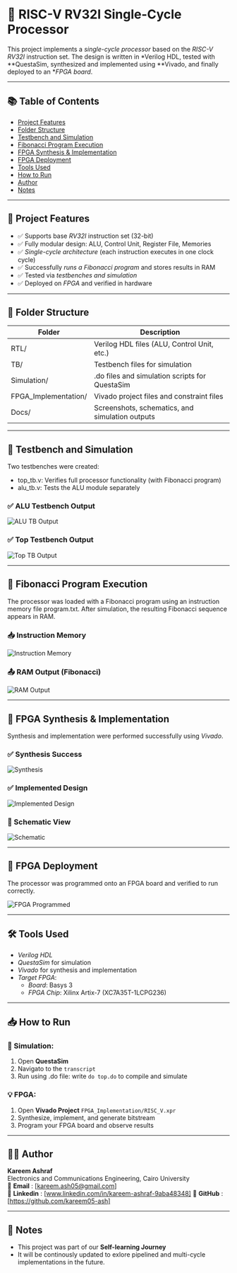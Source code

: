 # 🧠 RISC-V RV32I Single-Cycle Processor  

This project implements a *single-cycle processor* based on the *RISC-V RV32I* instruction set. The design is written in *Verilog HDL, tested with **QuestaSim, synthesized and implemented using **Vivado, and finally deployed to an **FPGA board*.  

---

## 📚 Table of Contents  

- [Project Features](#-project-features)  
- [Folder Structure](#-folder-structure)
- [Testbench and Simulation](#-testbench-and-simulation)
- [Fibonacci Program Execution](#-fibonacci-program-execution)
- [FPGA Synthesis & Implementation](#-fpga-synthesis--implementation)
- [FPGA Deployment](#-fpga-deployment)
- [Tools Used](#-tools-used)
- [How to Run](#-how-to-run)
- [Author](#-author)
- [Notes](#-notes)

---

## 📌 Project Features

- ✅ Supports base *RV32I* instruction set (32-bit)  
- ✅ Fully modular design: ALU, Control Unit, Register File, Memories  
- ✅ *Single-cycle architecture* (each instruction executes in one clock cycle)  
- ✅ Successfully *runs a Fibonacci program* and stores results in RAM  
- ✅ Tested via *testbenches and simulation*  
- ✅ Deployed on *FPGA* and verified in hardware  

---

## 📁 Folder Structure  

| Folder                 | Description                                                         |
|------------------------|---------------------------------------------------------------------|
| RTL/                 | Verilog HDL files (ALU, Control Unit, etc.)                         |
| TB/                  | Testbench files for simulation                                      |
| Simulation/          | .do files and simulation scripts for QuestaSim                    |
| FPGA_Implementation/ | Vivado project files and constraint files                           |
| Docs/                | Screenshots, schematics, and simulation outputs                     |  

---

## 🧪 Testbench and Simulation  

Two testbenches were created:  

- top_tb.v: Verifies full processor functionality (with Fibonacci program)  
- alu_tb.v: Tests the ALU module separately  

### ✅ ALU Testbench Output  
![ALU TB Output](Docs/alu_tb_output.png)  

### ✅ Top Testbench Output  
![Top TB Output](Docs/top_tb_output.png)  

---

## 💾 Fibonacci Program Execution  

The processor was loaded with a Fibonacci program using an instruction memory file program.txt. After simulation, the resulting Fibonacci sequence appears in RAM.  

### 📥 Instruction Memory  
![Instruction Memory](Docs/instruction_memory.png)  

### 📤 RAM Output (Fibonacci)  
![RAM Output](Docs/ram_output.png)  

---

## 🧩 FPGA Synthesis & Implementation  

Synthesis and implementation were performed successfully using *Vivado*.  

### ✅ Synthesis Success  
![Synthesis](Docs/synthesis_success.png)  

### ✅ Implemented Design  
![Implemented Design](Docs/implemented_design.png)  

### 🧠 Schematic View  
![Schematic](Docs/schematic.png)  

---

## 🚀 FPGA Deployment  

The processor was programmed onto an FPGA board and verified to run correctly.  

![FPGA Programmed](Docs/fpga_programmed.png)  

---

## 🛠 Tools Used  

- *Verilog HDL*  
- *QuestaSim* for simulation  
- *Vivado* for synthesis and implementation  
- *Target FPGA*:  
  - *Board*: Basys 3  
  - *FPGA Chip*: Xilinx Artix-7 (XC7A35T-1LCPG236)  

---

## 📥 How to Run 

### 🔬 Simulation:  
1. Open **QuestaSim**  
2. Navigato to the `transcript` 
3. Run using .do file: write `do top.do` to compile and simulate 

### 💡 FPGA:  
1. Open **Vivado Project** `FPGA_Implementation/RISC_V.xpr`  
2. Synthesize, implement, and generate bitstream  
3. Program your FPGA board and observe results  

--- 

## 👨‍💻 Author 

**Kareem Ashraf**  
Electronics and Communications Engineering, Cairo University   
📧 **Email**   : [kareem.ash05@gmail.com]   
🔗 **Linkedin** : [www.linkedin.com/in/kareem-ashraf-9aba48348]
🔗 **GitHub**   : [https://github.com/kareem05-ash]  

---   

## 📌 Notes  

- This project was part of our **Self-learning Journey** 
- It will be continously updated to exlore pipelined and multi-cycle implementations in the future. 